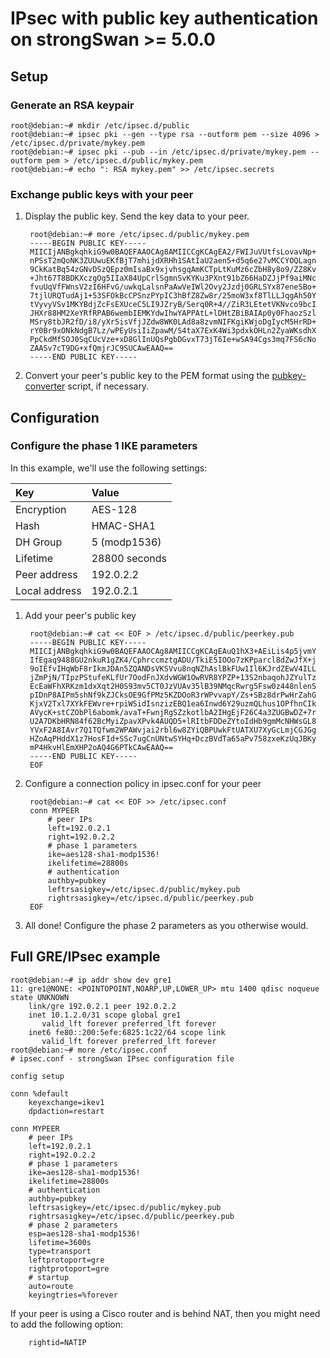 # IPsec with public key authentication on strongSwan >= 5.0.0
## Setup
### Generate an RSA keypair

    root@debian:~# mkdir /etc/ipsec.d/public
    root@debian:~# ipsec pki --gen --type rsa --outform pem --size 4096 > /etc/ipsec.d/private/mykey.pem
    root@debian:~# ipsec pki --pub --in /etc/ipsec.d/private/mykey.pem --outform pem > /etc/ipsec.d/public/mykey.pem
    root@debian:~# echo ": RSA mykey.pem" >> /etc/ipsec.secrets

### Exchange public keys with your peer
1. Display the public key. Send the key data to your peer.

        root@debian:~# more /etc/ipsec.d/public/mykey.pem
        -----BEGIN PUBLIC KEY-----
        MIICIjANBgkqhkiG9w0BAQEFAAOCAg8AMIICCgKCAgEA2/FWIJuVUtfsLovavNp+
        nPSsT2mQoNK3ZUUwuEKfBjT7mhijdXRHh1SAtIaU2aen5+d5q6e27vMCCYOQLagn
        9CkKatBq54zGNvDSzQEpz0mIsaBx9xjvhsgqAmKCTpLtKuMz6cZbH8y8o9/ZZ8Kv
        +Jht67T8BDKXczgOg5IIaX84UpCrlSgmnSvKYKu3PXnt91bZ66HaDZJjPf9aiMNc
        fvuUqVfFWnsV2zI6HFvG/uwkqLalsnPaAwVeIWl2Ovy2Jzdj0GRLSYx87eneSBo+
        7tjlURQTudAj1+53SFOkBcCPSnzPYpIC3hBfZ8Zw8r/25moW3xf8TlLLJqgAh50Y
        tVyvyVSv1MKYBdjZcFsEXUceC5LI9JZryB/Serq0R+4//ZiR3LEtetVKNvco9bcI
        JHXr88HM2XeYRfRPAB6wembIEMKYdwIhwYAPPAtL+lDHtZBiBAIAp0y0FhaozSzl
        MSry8tbJR2fD/i8/yXr5isVfjJZdw8WK0LAd8a8zvmNIFKgiKWjoDgIycM5HrRD+
        rY0Br9xONkNdgB7Lz/wPEyUsiIiZpawM/S4taX7ExK4Wi3pdxkOHLn2ZyaWKsdhX
        PpCkdMfSOJ0SqCUcVze+xD8GlInUQsPgbDGvxT73jT6Ie+wSA94Cgs3mq7FS6cNo
        ZAASv7cT9DG+xfQmjrJC9SUCAwEAAQ==
        -----END PUBLIC KEY-----

2. Convert your peer's public key to the PEM format using the [pubkey-converter][pubkey-converter] script, if necessary.

[pubkey-converter]: https://dn42.us/git/user/ryan/pubkey-converter.git/plain/pubkey-converter.pl "Public key conversion script"

## Configuration
### Configure the phase 1 IKE parameters
In this example, we'll use the following settings:

| Key           | Value         |
| :------------ | :------------ |
| Encryption    | AES-128       |
| Hash          | HMAC-SHA1     |
| DH Group      | 5 (modp1536)  |
| Lifetime      | 28800 seconds |
| Peer address  | 192.0.2.2     |
| Local address | 192.0.2.1     |

1. Add your peer's public key

        root@debian:~# cat << EOF > /etc/ipsec.d/public/peerkey.pub
        -----BEGIN PUBLIC KEY-----
        MIICIjANBgkqhkiG9w0BAQEFAAOCAg8AMIICCgKCAgEAuQ1hX3+AEiLis4p5jvmY
        IfEgaq9488GU2nkuR1gZK4/CphrccmztgADU/TkiE5IOOo7zKPparcl8dZwJfX+j
        9oIEfvIHqWbF8rIkmJDAn5ZQANDsVKSVvu8nqNZhAslBkFUw1Il6KJrdZEwV4ILL
        jZmPjN/TIpzPStufeKLfUr7OodFnJXdvWGW1OwRVR8YPZP+13S2nbaqohJZYulTz
        EcEaWFhXRKzm1dxXqt2H0S93mv5CT0JzVUAv35lB39NMqcRwrg5Fsw0z448nlenS
        pIDnP8AIPm5shNf9kZJCksOE9GfPMz5KZDOoR3rWPvvapY/Zs+SBz8drPwHrZahG
        KjxV2Txl7XYkFEWvre+rpiWSidIsnzizEBQ1ea6Inwd6Y29uzmQLhus1OPfhnCIk
        AVycK+stCZObPl6abomk/avaT+FwnjRgSZzkotlbA2IHgEjF26C4a3ZUGBwDZ+7r
        U2A7DKbHRN84f62BcMyiZpavXPvk4AUQD5+lRItbFDDeZYtoIdHb9gmMcNHWsGL8
        YVxF2A8IAvr7Q1TQfwm2WPAWvjai2rbl6w8ZYiQBPUwkFtUATXU7XyGcLmjCGJGg
        HZoAqPHddX1z7HosFId+SSc7ugCnUNtwSYHq+DczBVdTa65aPv758zxeKzUqJBKy
        mP4HkvHlEmXHP2oAQ4G6PTkCAwEAAQ==
        -----END PUBLIC KEY-----
        EOF

2. Configure a connection policy in ipsec.conf for your peer

        root@debian:~# cat << EOF >> /etc/ipsec.conf
        conn MYPEER
            # peer IPs
            left=192.0.2.1
            right=192.0.2.2
            # phase 1 parameters
            ike=aes128-sha1-modp1536!
            ikelifetime=28800s
            # authentication
            authby=pubkey
            leftrsasigkey=/etc/ipsec.d/public/mykey.pub
            rightrsasigkey=/etc/ipsec.d/public/peerkey.pub
        EOF

3. All done! Configure the phase 2 parameters as you otherwise would.

## Full GRE/IPsec example
    root@debian:~# ip addr show dev gre1
    11: gre1@NONE: <POINTOPOINT,NOARP,UP,LOWER_UP> mtu 1400 qdisc noqueue state UNKNOWN
        link/gre 192.0.2.1 peer 192.0.2.2
        inet 10.1.2.0/31 scope global gre1
           valid_lft forever preferred_lft forever
        inet6 fe80::200:5efe:6825:1c22/64 scope link
           valid_lft forever preferred_lft forever
    root@debian:~# more /etc/ipsec.conf
    # ipsec.conf - strongSwan IPsec configuration file
    
    config setup
    
    conn %default
        keyexchange=ikev1
        dpdaction=restart
    
    conn MYPEER
        # peer IPs
        left=192.0.2.1
        right=192.0.2.2
        # phase 1 parameters
        ike=aes128-sha1-modp1536!
        ikelifetime=28800s
        # authentication
        authby=pubkey
        leftrsasigkey=/etc/ipsec.d/public/mykey.pub
        rightrsasigkey=/etc/ipsec.d/public/peerkey.pub
        # phase 2 parameters
        esp=aes128-sha1-modp1536!
        lifetime=3600s
        type=transport
        leftprotoport=gre
        rightprotoport=gre
        # startup
        auto=route
        keyingtries=%forever

If your peer is using a Cisco router and is behind NAT, then you might need to add the following option:

        rightid=NATIP